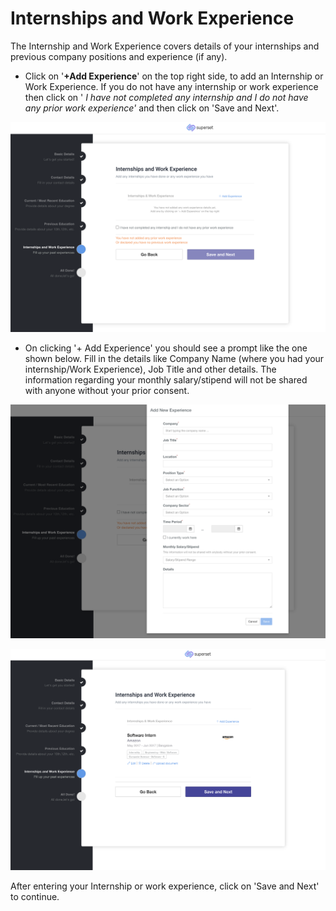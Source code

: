# Internships and Work Experience

The Internship and Work Experience covers details of your internships and previous company positions and experience \(if any\). 

* Click on '**+Add Experience**' on the top right side, to add an Internship or Work Experience. If you do not have any internship or work experience then click on ' _I have not completed any internship and I do not have any prior work experience'_  and then click on 'Save and Next'.

![](../../.gitbook/assets/image%20%28222%29.png)

* On clicking '+ Add Experience' you should see a prompt like the one shown below. Fill in the details like Company Name \(where you had your internship/Work Experience\), Job Title and other details. The information regarding your monthly salary/stipend will not be shared with anyone without your prior consent.

![](../../.gitbook/assets/image%20%28225%29.png)

![](../../.gitbook/assets/image%20%28239%29.png)

After entering your Internship or work experience, click on 'Save and Next' to continue.

